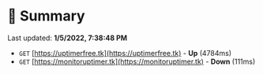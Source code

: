 # 📖 Summary
Last updated: **1/5/2022, 7:38:48 PM**

- `GET` [https://uptimerfree.tk](https://uptimerfree.tk) - **Up** (4784ms)
- `GET` [https://monitoruptimer.tk](https://monitoruptimer.tk) - **Down** (111ms)
